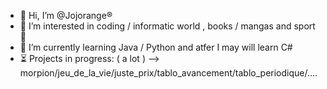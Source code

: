 - 👋 Hi, I’m @Jojorange®
- 👀 I’m interested in coding / informatic world , books / mangas and sport 💮
- 🌱 I’m currently learning Java / Python and atfer I may will learn C#
- ⏳  Projects in progress: ( a lot ) --> morpion/jeu_de_la_vie/juste_prix/tablo_avancement/tablo_periodique/....


<!---
Jojorange/Jojorange is a ✨ special ✨ repository because its `README.md` (this file) appears on your GitHub profile.
You can click the Preview link to take a look at your changes.
--->
